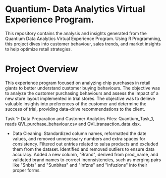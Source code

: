 # Quantium- Data Analytics Virtual Experience Program.
This repository contains the analysis and insights generated from the Quantium Data Analytics Virtual Experience Program. Using R Programming, this project dives into customer behaviour, sales trends, and market insights to help optimize retail strategies. 

# Project Overview
This experience program focused on analyzing chip purchases in retail giants to better understand customer buying behaviours. The objective was to analyze the customer purchasing behaviours and assess the impact of a new store layout implemented in trial stores. The objective was to delieve valuable insights into preferences of the customer and determine the success of trial, providing data-drive recommendations to the client.

Task 1- Data Preparation and Customer Analytics
Files: Quantium_Task_1, reads QVI_purchase_behaviour.csv and QVI_transaction_data.xlsx.
* Data Cleaning: Standardized column names, reformatted the date values, and removed unnecessary numbers and extra spaces for consistency. Filtered out entries related to salsa products and excluded them from the dataset. Identified and removed outliers to ensure data accuracy. Added a new column, "Brand", derived from prod_name, and validated brand names to correct inconsistencies, such as merging pairs like "Snbts" and "Sunbites" and "Infzns" and "Infuzions" into their proper forms.
